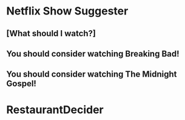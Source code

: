 # Netflix Show Suggester
## [What should I watch?]
## You should consider watching Breaking Bad!
## You should consider watching The Midnight Gospel!
# RestaurantDecider

